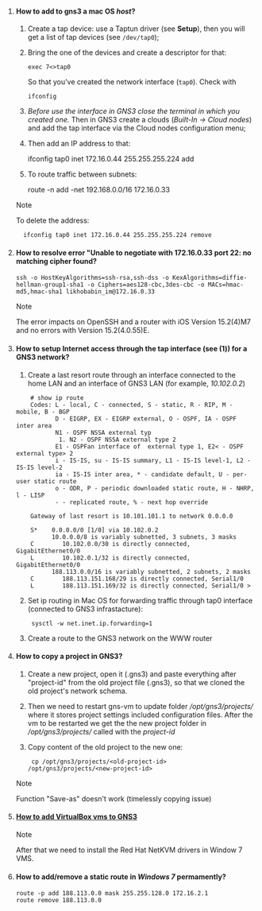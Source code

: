 1.  #### How to add to gns3 a mac OS *host*?

    1.  Create a tap device: use a Taptun driver (see **Setup**), then you will get a list of tap devices (see `/dev/tap0`);
    
    1.  Bring the one of the devices and create a descriptor for that:
        
            exec 7<>tap0

        So that you've created the network interface (`tap0`). Check with
        
            ifconfig

    1.  *Before use the interface in GNS3 close the terminal in which you created one.*
    Then in GNS3 create a clouds (*Built-In -> Cloud nodes*) and add the tap interface via the Cloud nodes configuration menu;
    1.  Then add an IP address to that:

        ifconfig tap0 inet 172.16.0.44 255.255.255.224 add

    1.  To route traffic between subnets:
    
        route -n add -net 192.168.0.0/16 172.16.0.33

    >[!Note]
    >   To delete the address:
    >
    >       ifconfig tap0 inet 172.16.0.44 255.255.255.224 remove
    >       


2.  #### How to resolve error "Unable to negotiate with 172.16.0.33 port 22: no matching cipher found?

        ssh -o HostKeyAlgorithms=ssh-rsa,ssh-dss -o KexAlgorithms=diffie-hellman-group1-sha1 -o Ciphers=aes128-cbc,3des-cbc -o MACs=hmac-md5,hmac-sha1 likhobabin_im@172.16.0.33

    > [!NOTE]
    > The error impacts on OpenSSH and a router with iOS Version 15.2(4)M7 and no errors with Version 15.2(4.0.55)E.

3.  #### How to setup Internet access through the tap interface (see (1)) for a GNS3 network?
    1. Create a last resort route through an interface connected to the home LAN and an interface of GNS3 LAN (for example, *10.102.0.2*)
    
    ```
        # show ip route
        Codes: L - local, C - connected, S - static, R - RIP, M - mobile, B - BGP
               D - EIGRP, EX - EIGRP external, O - OSPF, IA - OSPF inter area 
               N1 - OSPF NSSA external typ
                1. N2 - OSPF NSSA external type 2
               E1 - OSPFan interface of  external type 1, E2< - OSPF external type> 2
               i - IS-IS, su - IS-IS summary, L1 - IS-IS level-1, L2 - IS-IS level-2
               ia - IS-IS inter area, * - candidate default, U - per-user static route
               o - ODR, P - periodic downloaded static route, H - NHRP, l - LISP
               - - replicated route, % - next hop override

        Gateway of last resort is 10.101.101.1 to network 0.0.0.0

        S*    0.0.0.0/0 [1/0] via 10.102.0.2
              10.0.0.0/8 is variably subnetted, 3 subnets, 3 masks
        C        10.102.0.0/30 is directly connected, GigabitEthernet0/0
        L        10.102.0.1/32 is directly connected, GigabitEthernet0/0
              188.113.0.0/16 is variably subnetted, 2 subnets, 2 masks
        C        188.113.151.168/29 is directly connected, Serial1/0
        L        188.113.151.169/32 is directly connected, Serial1/0 >
    ```

    2. Set ip routing in Mac OS for forwarding traffic through tap0 interface (connected to GNS3 infrastacture):

            sysctl -w net.inet.ip.forwarding=1

    3. Create a route to the GNS3 network on the WWW router

4.  #### How to copy a project in GNS3? 

    1. Create a new project, open it (.gns3) and paste everything after "project-id" from the old project file (.gns3), so that we cloned the old project's network schema.
    2. Then we need to restart gns-vm to update folder */opt/gns3/projects/* where it stores project settings included configuration files. After the vm to be restarted we get the the new project folder in */opt/gns3/projects/* called with the *project-id*
    3. Copy content of the old project to the new one:
        
            cp /opt/gns3/projects/<old-project-id> /opt/gns3/projects/<new-project-id>

    > [!NOTE]
    > Function "Save-as" doesn't work (timelessly copying issue)

5.  #### [How to add VirtualBox vms to GNS3](https://docs.cumulusnetworks.com/display/VX/GNS3+and+VirtualBox)

    >[!NOTE]
    >After that we need to install the Red Hat NetKVM drivers in Window 7 VMS.

6.  #### How to add/remove a static route in *Windows 7* permamently?

        route -p add 188.113.0.0 mask 255.255.128.0 172.16.2.1
        route remove 188.113.0.0

